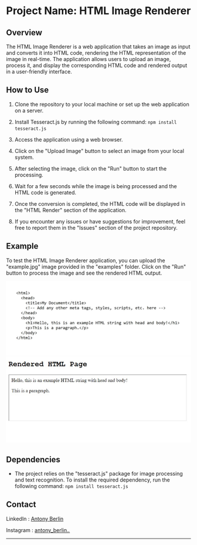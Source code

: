 # Project Name: HTML Image Renderer

## Overview

The HTML Image Renderer is a web application that takes an image as input and converts it into HTML code, rendering the HTML representation of the image in real-time. The application allows users to upload an image, process it, and display the corresponding HTML code and rendered output in a user-friendly interface.

## How to Use

1. Clone the repository to your local machine or set up the web application on a server.

2. Install Tesseract.js by running the following command: `npm install tesseract.js`

3. Access the application using a web browser.

4. Click on the "Upload Image" button to select an image from your local system.

5. After selecting the image, click on the "Run" button to start the processing.

6. Wait for a few seconds while the image is being processed and the HTML code is generated.

7. Once the conversion is completed, the HTML code will be displayed in the "HTML Render" section of the application.

8. If you encounter any issues or have suggestions for improvement, feel free to report them in the "Issues" section of the project repository.


## Example

To test the HTML Image Renderer application, you can upload the "example.jpg" image provided in the "examples" folder. Click on the "Run" button to process the image and see the rendered HTML output.

![example input](examples/example.jpg)
![example output](examples/example_out.jpg)

## Dependencies

- The project relies on the "tesseract.js" package for image processing and text recognition. To install the required dependency, run the following command: 
```npm install tesseract.js```


## Contact

LinkedIn : [Antony Berlin](https://www.linkedin.com/in/antony-berlin-88427b205/)

Instagram : [antony_berlin._._](https://www.instagram.com/antony_berlin._._/)

---


